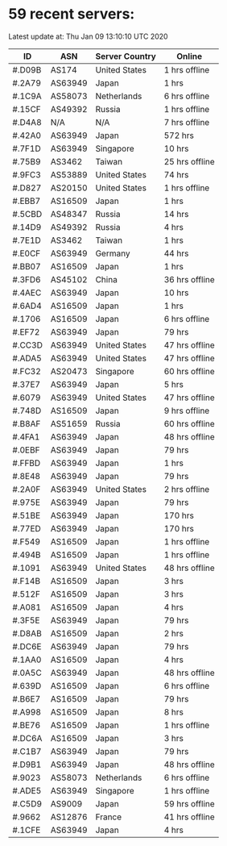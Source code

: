 # 59 recent servers:

Latest update at: Thu Jan 09 13:10:10 UTC 2020

| ID | ASN | Server Country | Online |
| -- | --- | -------------- | ------ |
| #.D09B | AS174 | United States | 1 hrs offline |
| #.2A79 | AS63949 | Japan | 1 hrs |
| #.1C9A | AS58073 | Netherlands | 6 hrs offline |
| #.15CF | AS49392 | Russia | 1 hrs offline |
| #.D4A8 | N/A | N/A | 7 hrs offline |
| #.42A0 | AS63949 | Japan | 572 hrs |
| #.7F1D | AS63949 | Singapore | 10 hrs |
| #.75B9 | AS3462 | Taiwan | 25 hrs offline |
| #.9FC3 | AS53889 | United States | 74 hrs |
| #.D827 | AS20150 | United States | 1 hrs offline |
| #.EBB7 | AS16509 | Japan | 1 hrs |
| #.5CBD | AS48347 | Russia | 14 hrs |
| #.14D9 | AS49392 | Russia | 4 hrs |
| #.7E1D | AS3462 | Taiwan | 1 hrs |
| #.E0CF | AS63949 | Germany | 44 hrs |
| #.BB07 | AS16509 | Japan | 1 hrs |
| #.3FD6 | AS45102 | China | 36 hrs offline |
| #.4AEC | AS63949 | Japan | 10 hrs |
| #.6AD4 | AS16509 | Japan | 1 hrs |
| #.1706 | AS16509 | Japan | 6 hrs offline |
| #.EF72 | AS63949 | Japan | 79 hrs |
| #.CC3D | AS63949 | United States | 47 hrs offline |
| #.ADA5 | AS63949 | United States | 47 hrs offline |
| #.FC32 | AS20473 | Singapore | 60 hrs offline |
| #.37E7 | AS63949 | Japan | 5 hrs |
| #.6079 | AS63949 | United States | 47 hrs offline |
| #.748D | AS16509 | Japan | 9 hrs offline |
| #.B8AF | AS51659 | Russia | 60 hrs offline |
| #.4FA1 | AS63949 | Japan | 48 hrs offline |
| #.0EBF | AS63949 | Japan | 79 hrs |
| #.FFBD | AS63949 | Japan | 1 hrs |
| #.8E48 | AS63949 | Japan | 79 hrs |
| #.2A0F | AS63949 | United States | 2 hrs offline |
| #.975E | AS63949 | Japan | 79 hrs |
| #.51BE | AS63949 | Japan | 170 hrs |
| #.77ED | AS63949 | Japan | 170 hrs |
| #.F549 | AS16509 | Japan | 1 hrs offline |
| #.494B | AS16509 | Japan | 1 hrs offline |
| #.1091 | AS63949 | United States | 48 hrs offline |
| #.F14B | AS16509 | Japan | 3 hrs |
| #.512F | AS16509 | Japan | 3 hrs |
| #.A081 | AS16509 | Japan | 4 hrs |
| #.3F5E | AS63949 | Japan | 79 hrs |
| #.D8AB | AS16509 | Japan | 2 hrs |
| #.DC6E | AS63949 | Japan | 79 hrs |
| #.1AA0 | AS16509 | Japan | 4 hrs |
| #.0A5C | AS63949 | Japan | 48 hrs offline |
| #.639D | AS16509 | Japan | 6 hrs offline |
| #.B6E7 | AS16509 | Japan | 79 hrs |
| #.A998 | AS16509 | Japan | 8 hrs |
| #.BE76 | AS16509 | Japan | 1 hrs offline |
| #.DC6A | AS16509 | Japan | 3 hrs |
| #.C1B7 | AS63949 | Japan | 79 hrs |
| #.D9B1 | AS63949 | Japan | 48 hrs offline |
| #.9023 | AS58073 | Netherlands | 6 hrs offline |
| #.ADE5 | AS63949 | Singapore | 1 hrs offline |
| #.C5D9 | AS9009 | Japan | 59 hrs offline |
| #.9662 | AS12876 | France | 41 hrs offline |
| #.1CFE | AS63949 | Japan | 4 hrs |

